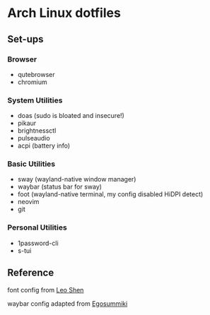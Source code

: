# Arch Linux dotfiles

## Set-ups
### Browser
- qutebrowser
- chromium
### System Utilities
- doas (sudo is bloated and insecure!)
- pikaur
- brightnessctl
- pulseaudio
- acpi (battery info)
### Basic Utilities
- sway (wayland-native window manager)
- waybar (status bar for sway)
- foot (wayland-native terminal, my config disabled HiDPI detect)
- neovim
- git
### Personal Utilities
- 1password-cli
- s-tui

## Reference
font config from [Leo Shen](https://szclsya.me/zh-cn/posts/fonts/linux-config-guide/)

waybar config adapted from [Egosummiki](https://github.com/Egosummiki/dotfiles/tree/master/waybar)



